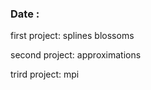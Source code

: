 



### Date :


first project: splines blossoms 

second project: approximations 

trird project: mpi